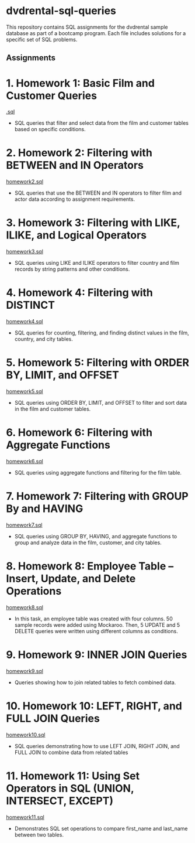 # dvdrental-sql-queries
This repository contains SQL assignments for the dvdrental sample database as part of a bootcamp program. Each file includes solutions for a specific set of SQL problems.

## Assignments

# 1. Homework 1: Basic Film and Customer Queries
[.sql](./.sql)
- SQL queries that filter and select data from the film and customer tables based on specific conditions.

# 2. Homework 2: Filtering with BETWEEN and IN Operators
[homework2.sql](./homework2.sql)
- SQL queries that use the BETWEEN and IN operators to filter film and actor data according to assignment requirements.

# 3. Homework 3: Filtering with LIKE, ILIKE, and Logical Operators
[homework3.sql](./homework3.sql)
- SQL queries using LIKE and ILIKE operators to filter country and film records by string patterns and other conditions.

# 4. Homework 4: Filtering with DISTINCT
[homework4.sql](./homework4.sql)
- SQL queries for counting, filtering, and finding distinct values in the film, country, and city tables.

# 5. Homework 5: Filtering with ORDER BY, LIMIT, and OFFSET
[homework5.sql](./homework5.sql)
- SQL queries using ORDER BY, LIMIT, and OFFSET to filter and sort data in the film and customer tables.

# 6. Homework 6: Filtering with Aggregate Functions
[homework6.sql](./homework6.sql)
- SQL queries using aggregate functions and filtering for the film table.
  
# 7. Homework 7: Filtering with GROUP By and HAVING
[homework7.sql](./homework7.sql)
- SQL queries using GROUP BY, HAVING, and aggregate functions to group and analyze data in the film, customer, and city tables.

# 8. Homework 8: Employee Table – Insert, Update, and Delete Operations
[homework8.sql](./homework8.sql)
- In this task, an employee table was created with four columns. 50 sample records were added using Mockaroo. Then, 5 UPDATE and 5 DELETE queries were written using different columns as conditions.

# 9. Homework 9: INNER JOIN Queries
[homework9.sql](./homework9.sql)
- Queries showing how to join related tables to fetch combined data.

# 10. Homework 10: LEFT, RIGHT, and FULL JOIN Queries
[homework10.sql](./homework10.sql)
- SQL queries demonstrating how to use LEFT JOIN, RIGHT JOIN, and FULL JOIN to combine data from related tables

# 11. Homework 11: Using Set Operators in SQL (UNION, INTERSECT, EXCEPT)
[homework11.sql](./homework11.sql)
- Demonstrates SQL set operations to compare first_name and last_name between two tables.


